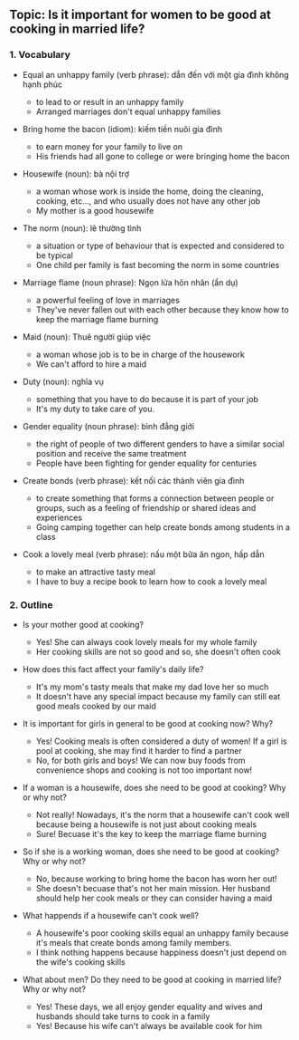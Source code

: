 ## Topic: Is it important for women to be good at cooking in married life?

### 1. Vocabulary
- Equal an unhappy family (verb phrase): dẫn đến với một gia đình không hạnh phúc
  + to lead to or result in an unhappy family
  + Arranged marriages don't equal unhappy families

- Bring home the bacon (idiom): kiếm tiền nuôi gia đình
  + to earn money for your family to live on
  + His friends had all gone to college or were bringing home the bacon

- Housewife (noun): bà nội trợ
  + a woman whose work is inside the home, doing the cleaning, cooking, etc..., and who usually does not have any other job
  + My mother is a good housewife

- The norm (noun): lẽ thường tình
  + a situation or type of behaviour that is expected and considered to be typical
  + One child per family is fast becoming the norm in some countries

- Marriage flame (noun phrase): Ngọn lửa hôn nhân (ẩn dụ)
  + a powerful feeling of love in marriages
  + They've never fallen out with each other because they know how to keep the marriage flame burning

- Maid (noun): Thuê người giúp việc
  + a woman whose job is to be in charge of the housework
  + We can't afford to hire a maid

- Duty (noun): nghĩa vụ
  + something that you have to do because it is part of your job
  + It's my duty to take care of you.

- Gender equality (noun phrase): bình đẳng giới
  + the right of people of two different genders to have a similar social position and receive the same treatment
  + People have been fighting for gender equality for centuries

- Create bonds (verb phrase): kết nối các thành viên gia đình
  + to create something that forms a connection between people or groups, such as a feeling of friendship or shared ideas and experiences
  + Going camping together can help create bonds among students in a class

- Cook a lovely meal (verb phrase): nấu một bữa ăn ngon, hấp dẫn
  + to make an attractive tasty meal
  + I have to buy a recipe book to learn how to cook a lovely meal

### 2. Outline
- Is your mother good at cooking?
  + Yes! She can always cook lovely meals for my whole family
  + Her cooking skills are not so good and so, she doesn't often cook

- How does this fact affect your family's daily life?
  + It's my mom's tasty meals that make my dad love her so much
  + It doesn't have any special impact because my family can still eat good meals cooked by our maid

- It is important for girls in general to be good at cooking now? Why?
  + Yes! Cooking meals is often considered a duty of women! If a girl is pool at cooking, she may find it harder to find a partner
  + No, for both girls and boys! We can now buy foods from convenience shops and cooking is not too important now!

- If a woman is a housewife, does she need to be good at cooking? Why or why not?
  + Not really! Nowadays, it's the norm that a housewife can't cook well because being a housewife is not just about cooking meals
  + Sure! Becuase it's the key to keep the marriage flame burning

- So if she is a working woman, does she need to be good at cooking? Why or why not?
  + No, because working to bring home the bacon has worn her out!
  + She doesn't becuase that's not her main mission. Her husband should help her cook meals or they can consider having a maid

- What happends if a housewife can't cook well?
  + A housewife's poor cooking skills equal an unhappy family because it's meals that create bonds among family members.
  + I think nothing happens because happiness doesn't just depend on the wife's cooking skills

- What about men? Do they need to be good at cooking in married life? Why or why not?
  + Yes! These days, we all enjoy gender equality and wives and husbands should take turns to cook in a family
  + Yes! Because his wife can't always be available cook for him